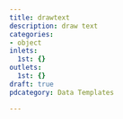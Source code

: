 ```yaml
---
title: drawtext
description: draw text
categories:
- object
inlets:
  1st: {}
outlets:
  1st: {}
draft: true
pdcategory: Data Templates

---
```


